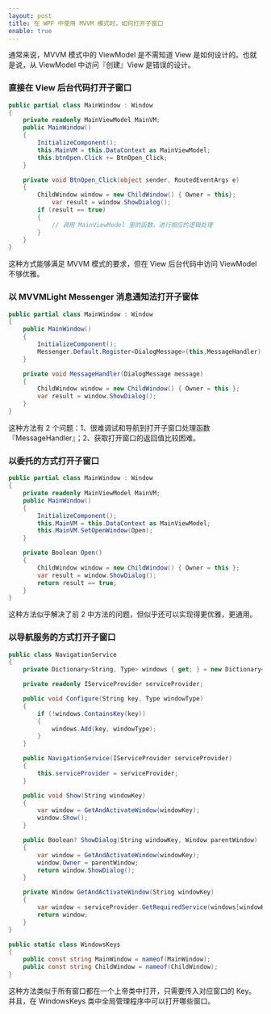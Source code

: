 ```yaml
---
layout: post
title: 在 WPF 中使用 MVVM 模式时，如何打开子窗口
enable: true
---
```


通常来说，MVVM 模式中的 ViewModel 是不需知道 View 是如何设计的。也就是说，从 ViewModel 中访问『创建』View 是错误的设计。

### 直接在 View 后台代码打开子窗口

```c#
public partial class MainWindow : Window
{
    private readonly MainViewModel MainVM;
    public MainWindow()
    {
        InitializeComponent();
        this.MainVM = this.DataContext as MainViewModel;
        this.btnOpen.Click += BtnOpen_Click;
    }

    private void BtnOpen_Click(object sender, RoutedEventArgs e)
    {
        ChildWindow window = new ChildWindow() { Owner = this};
            var result = window.ShowDialog();
        if (result == true)
        {
            // 调用 MainViewModel 里的函数，进行相应的逻辑处理
        }
    }
}
```

这种方式能够满足 MVVM 模式的要求，但在 View 后台代码中访问 ViewModel 不够优雅。

### 以 MVVMLight Messenger 消息通知法打开子窗体

```c#
public partial class MainWindow : Window
{
    public MainWindow()
    {
        InitializeComponent();
        Messenger.Default.Register<DialogMessage>(this,MessageHandler);
    }

    private void MessageHandler(DialogMessage message)
    {
        ChildWindow window = new ChildWindow() { Owner = this };
        var result = window.ShowDialog();
    }
}
```

这种方法有 2 个问题：1、很难调试和导航到打开子窗口处理函数『MessageHandler』；2、获取打开窗口的返回值比较困难。

### 以委托的方式打开子窗口

```c#
public partial class MainWindow : Window
{
    private readonly MainViewModel MainVM;
    public MainWindow()
    {
        InitializeComponent();
        this.MainVM = this.DataContext as MainViewModel;
        this.MainVM.SetOpenWindow(Open);
    }

    private Boolean Open()
    {
        ChildWindow window = new ChildWindow() { Owner = this };
        var result = window.ShowDialog();
        return result == true;
    }
}
```

这种方法似乎解决了前 2 中方法的问题，但似乎还可以实现得更优雅，更通用。

### 以导航服务的方式打开子窗口

```c#
public class NavigationService
{
    private Dictionary<String, Type> windows { get; } = new Dictionary<String, Type>();

    private readonly IServiceProvider serviceProvider;

    public void Configure(String key, Type windowType)
    {
        if (!windows.ContainsKey(key))
        {
            windows.Add(key, windowType);
        }
    }

    public NavigationService(IServiceProvider serviceProvider)
    {
        this.serviceProvider = serviceProvider;
    }

    public void Show(String windowKey)
    {
        var window = GetAndActivateWindow(windowKey);
        window.Show();
    }

    public Boolean? ShowDialog(String windowKey, Window parentWindow)
    {
        var window = GetAndActivateWindow(windowKey);
        window.Owner = parentWindow;
        return window.ShowDialog();
    }

    private Window GetAndActivateWindow(String windowKey)
    {
        var window = serviceProvider.GetRequiredService(windows[windowKey]) as Window;
        return window;
    }
}
```

```c#
public static class WindowsKeys
{
    public const string MainWindow = nameof(MainWindow);
    public const string ChildWindow = nameof(ChildWindow);
}
```

这种方法类似于所有窗口都在一个上帝类中打开，只需要传入对应窗口的 Key。并且，在 WindowsKeys 类中全局管理程序中可以打开哪些窗口。
